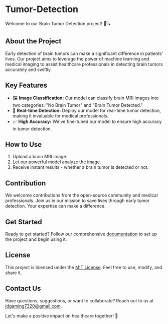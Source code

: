# Tumor-Detection


Welcome to our Brain Tumor Detection project! 🧠🔍

## About the Project

Early detection of brain tumors can make a significant difference in patients' lives. Our project aims to leverage the power of machine learning and medical imaging to assist healthcare professionals in detecting brain tumors accurately and swiftly.

## Key Features

- 🖼️ **Image Classification:** Our model can classify brain MRI images into two categories: "No Brain Tumor" and "Brain Tumor Detected."
- 🚀 **Real-time Detection:** Deploy our model for real-time tumor detection, making it invaluable for medical professionals.
- 📈 **High Accuracy:** We've fine-tuned our model to ensure high accuracy in tumor detection.

## How to Use

1. Upload a brain MRI image.
2. Let our powerful model analyze the image.
3. Receive instant results - whether a brain tumor is detected or not.

## Contribution

We welcome contributions from the open-source community and medical professionals. Join us in our mission to save lives through early tumor detection. Your expertise can make a difference.

## Get Started

Ready to get started? Follow our comprehensive [documentation](docs/getting-started.md) to set up the project and begin using it.

## License

This project is licensed under the [MIT License](LICENSE). Feel free to use, modify, and share it.

## Contact Us

Have questions, suggestions, or want to collaborate? Reach out to us at [jdgaming7320@gmail.com](mailto:jdgaming7320@gmail.com).

Let's make a positive impact on healthcare together! 🌟
